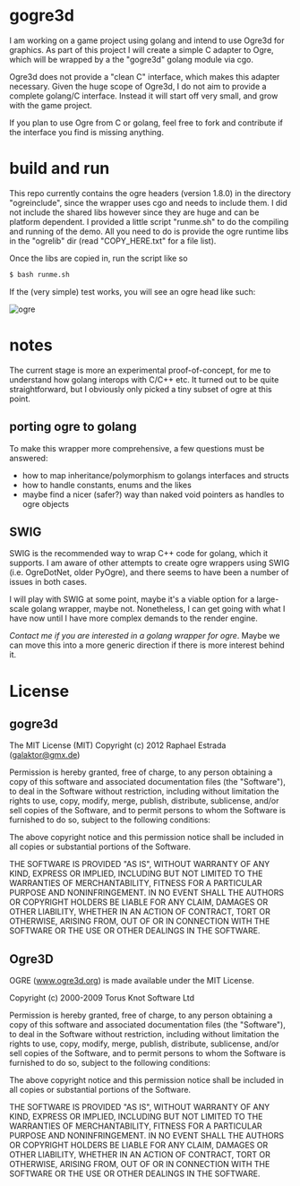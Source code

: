 # gogre3d

I am working on a game project using golang and intend to use Ogre3d for graphics. As part of this project I will create a simple C adapter to Ogre, which will be wrapped by a the "gogre3d" golang module via cgo.

Ogre3d does not provide a "clean C" interface, which makes this adapter necessary. Given the huge scope of Ogre3d, I do not aim to provide a complete golang/C interface. Instead it will start off very small, and grow with the game project.

If you plan to use Ogre from C or golang, feel free to fork and contribute if the interface you find is missing anything.

# build and run
This repo currently contains the ogre headers (version 1.8.0) in the directory "ogreinclude", since the wrapper uses cgo and needs to include them. I did not include the shared libs however since they are huge and can be platform dependent. I provided a little script "runme.sh" to do the compiling and running of the demo. All you need to do is provide the ogre runtime libs in the "ogrelib" dir (read "COPY_HERE.txt" for a file list).

Once the libs are copied in, run the script like so

```bash
$ bash runme.sh
```
If the (very simple) test works, you will see an ogre head like such:

![ogre](https://raw.github.com/galaktor/gogre3d/master/test_worked.png)

# notes

The current stage is more an experimental proof-of-concept, for me to understand how golang interops with C/C++ etc. It turned out to be quite straightforward, but I obviously only picked a tiny subset of ogre at this point.

## porting ogre to golang
To make this wrapper more comprehensive, a few questions must be answered:
* how to map inheritance/polymorphism to golangs interfaces and structs
* how to handle constants, enums and the likes
* maybe find a nicer (safer?) way than naked void pointers as handles to ogre objects

## SWIG
SWIG is the recommended way to wrap C++ code for golang, which it supports. I am aware of other attempts to create ogre wrappers using SWIG (i.e. OgreDotNet, older PyOgre), and there seems to have been a number of issues in both cases.

I will play with SWIG at some point, maybe it's a viable option for a large-scale golang wrapper, maybe not.
Nonetheless, I can get going with what I have now until I have more complex demands to the render engine.

*Contact me if you are interested in a golang wrapper for ogre*. Maybe we can move this into a more generic direction if there is more interest behind it.

# License
## gogre3d
The MIT License (MIT)
Copyright (c) 2012 Raphael Estrada (galaktor@gmx.de)

Permission is hereby granted, free of charge, to any person obtaining a copy of this software and associated documentation files (the "Software"), to deal in the Software without restriction, including without limitation the rights to use, copy, modify, merge, publish, distribute, sublicense, and/or sell copies of the Software, and to permit persons to whom the Software is furnished to do so, subject to the following conditions:

The above copyright notice and this permission notice shall be included in all copies or substantial portions of the Software.

THE SOFTWARE IS PROVIDED "AS IS", WITHOUT WARRANTY OF ANY KIND, EXPRESS OR IMPLIED, INCLUDING BUT NOT LIMITED TO THE WARRANTIES OF MERCHANTABILITY, FITNESS FOR A PARTICULAR PURPOSE AND NONINFRINGEMENT. IN NO EVENT SHALL THE AUTHORS OR COPYRIGHT HOLDERS BE LIABLE FOR ANY CLAIM, DAMAGES OR OTHER LIABILITY, WHETHER IN AN ACTION OF CONTRACT, TORT OR OTHERWISE, ARISING FROM, OUT OF OR IN CONNECTION WITH THE SOFTWARE OR THE USE OR OTHER DEALINGS IN THE SOFTWARE.

## Ogre3D
OGRE (www.ogre3d.org) is made available under the MIT License.

Copyright (c) 2000-2009 Torus Knot Software Ltd

Permission is hereby granted, free of charge, to any person obtaining a copy
of this software and associated documentation files (the "Software"), to deal
in the Software without restriction, including without limitation the rights
to use, copy, modify, merge, publish, distribute, sublicense, and/or sell
copies of the Software, and to permit persons to whom the Software is
furnished to do so, subject to the following conditions:

The above copyright notice and this permission notice shall be included in
all copies or substantial portions of the Software.

THE SOFTWARE IS PROVIDED "AS IS", WITHOUT WARRANTY OF ANY KIND, EXPRESS OR
IMPLIED, INCLUDING BUT NOT LIMITED TO THE WARRANTIES OF MERCHANTABILITY,
FITNESS FOR A PARTICULAR PURPOSE AND NONINFRINGEMENT. IN NO EVENT SHALL THE
AUTHORS OR COPYRIGHT HOLDERS BE LIABLE FOR ANY CLAIM, DAMAGES OR OTHER
LIABILITY, WHETHER IN AN ACTION OF CONTRACT, TORT OR OTHERWISE, ARISING FROM,
OUT OF OR IN CONNECTION WITH THE SOFTWARE OR THE USE OR OTHER DEALINGS IN
THE SOFTWARE.